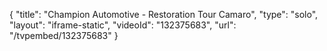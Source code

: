 {
    "title": "Champion Automotive - Restoration Tour Camaro",
    "type": "solo",
    "layout": "iframe-static",
    "videoId": "132375683",
    "url": "\/tvpembed\/132375683"
}